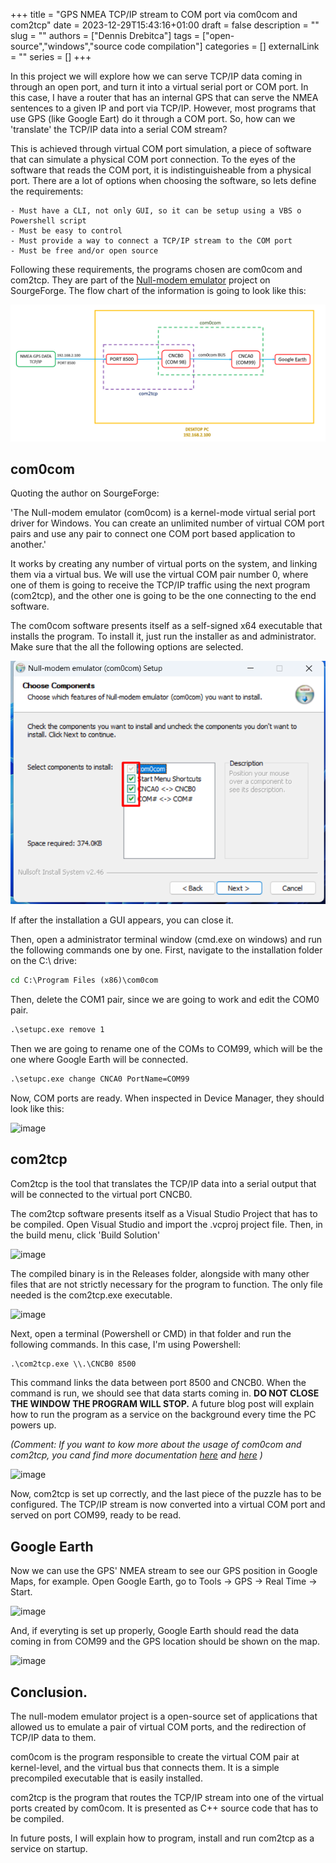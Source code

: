 +++
title = "GPS NMEA TCP/IP stream to COM port via com0com and com2tcp"
date = 2023-12-29T15:43:16+01:00
draft = false
description = ""
slug = ""
authors = ["Dennis Drebitca"]
tags = ["open-source","windows","source code compilation"]
categories = []
externalLink = ""
series = []
+++

In this project we will explore how we can serve TCP/IP data coming in through an open port, and turn it into a virtual serial port or COM port. 
In this case, I have a router that has an internal GPS that can serve the NMEA sentences to a given IP and port via TCP/IP. However, most programs that use GPS (like Google Eart) do it through a COM port. So, how can we 'translate' the TCP/IP data into a serial COM stream?

This is achieved through virtual COM port simulation, a piece of software that can simulate a physical COM port connection. To the eyes of the software that reads the COM port, it is indistinguisheable from a physical port. There are a lot of options when choosing the software, so lets define the requirements:

	- Must have a CLI, not only GUI, so it can be setup using a VBS o Powershell script
	- Must be easy to control
	- Must provide a way to connect a TCP/IP stream to the COM port
	- Must be free and/or open source

Following these requirements, the programs chosen are com0com and com2tcp. They are part of the [Null-modem emulator](https://sourceforge.net/projects/com0com/) project on SourgeForge. The flow chart of the information is going to look like this:

![image](0.png)

## com0com

Quoting the author on SourgeForge:

'The Null-modem emulator (com0com) is a kernel-mode virtual serial port driver for Windows. You can create an unlimited number of virtual COM port pairs and use any pair to connect one COM port based application to another.'

It works by creating any number of virtual ports on the system, and linking them via a virtual bus. We will use the virtual COM pair number 0, where one of them is going to receive the TCP/IP traffic using the next program (com2tcp), and the other one is going to be the one connecting to the end software.

The com0com software presents itself as a self-signed x64 executable that installs the program. To install it, just run the installer as and administrator. Make sure that the all the following options are selected.

![image](1.png)

If after the installation a GUI appears, you can close it.

Then, open a administrator terminal window (cmd.exe on windows) and run the following commands one by one. First, navigate to the installation folder on the C:\ drive:

```cmd
cd C:\Program Files (x86)\com0com
```

Then, delete the COM1 pair, since we are going to work and edit the COM0 pair.

```cmd
.\setupc.exe remove 1
```

Then we are going to rename one of the COMs to COM99, which will be the one where Google Earth will be connected.

```cmd
.\setupc.exe change CNCA0 PortName=COM99
````

Now, COM ports are ready. When inspected in Device Manager, they should look like this:

![image](2.png)

## com2tcp

Com2tcp is the tool that translates the TCP/IP data into a serial output that will be connected to the virtual port CNCB0. 

The com2tcp software presents itself as a Visual Studio Project that has to be compiled. Open Visual Studio and import the .vcproj project file. Then, in the build menu, click 'Build Solution'

![image](3.png)

The compiled binary is in the Releases folder, alongside with many other files that are not strictly necessary for the program to function. The only file needed is the com2tcp.exe executable.


![image](3.5.png)


Next, open a terminal (Powershell or CMD) in that folder and run the following commands. In this case, I'm using Powershell:

```cmd
.\com2tcp.exe \\.\CNCB0 8500
````

This command links the data between port 8500 and CNCB0. When the command is run, we should see that data starts coming in. **DO NOT CLOSE THE WINDOW THE PROGRAM WILL STOP.** A future blog post will explain how to run the program as a service on the background every time the PC powers up.

*(Comment: If you want to kow more about the usage of com0com and com2tcp, you cand find more documentation [here](https://com0com.sourceforge.net/) and [here](http://com0com.sourceforge.net/doc/UsingCom0com.pdf) )*

![image](4.png)

Now, com2tcp is set up correctly, and the last piece of the puzzle has to be configured. The TCP/IP stream is now converted into a virtual COM port and served on port COM99, ready to be read.

## Google Earth

Now we can use the GPS' NMEA stream to see our GPS position in Google Maps, for example. Open Google Earth, go to Tools -> GPS -> Real Time -> Start.

![image](5.png)

 And, if everyting is set up properly, Google Earth should read the data coming in from COM99 and the GPS location should be shown on the map.

![image](6.png)

## Conclusion.

The null-modem emulator project is a open-source set of applications that allowed us to emulate a pair of virtual COM ports, and the redirection of TCP/IP data to them.

com0com is the program responsible to create the virtual COM pair at kernel-level, and the virtual bus that connects them. It is a simple precompiled executable that is easily installed.

com2tcp is the program that routes the TCP/IP stream into one of the virtual ports created by com0com. It is presented as C++ source code that has to be compiled.

In future posts, I will explain how to program, install and run com2tcp as a service on startup.